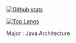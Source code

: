  [![Github stats](https://github-readme-stats.vercel.app/api?username=gayakps&show_icons=true&theme=dark&count_private=true&include_all_commits=true)](#) <br/>
 
 [![Top Langs](https://github-readme-stats.vercel.app/api/top-langs/?username=gayakps&layout=compact&theme=dark&langs_count=100)](#)

Major : Java Architecture

<!---
gayakps/gayakps is a ✨ special ✨ repository because its `README.md` (this file) appears on your GitHub profile.
You can click the Preview link to take a look at your changes.
--->
